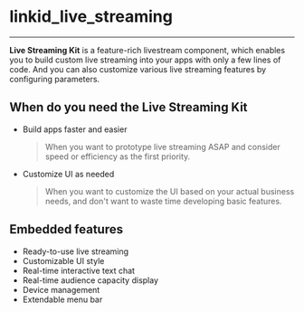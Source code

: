 # linkid_live_streaming

- - -
 
**Live Streaming Kit** is a feature-rich livestream component, which enables you to build custom live streaming into your apps with only a few lines of code. And you can also customize various live streaming features by configuring parameters.
 
## When do you need the Live Streaming Kit

- Build apps faster and easier
  > When you want to prototype live streaming ASAP and consider speed or efficiency as the first priority. 

- Customize UI as needed
  > When you want to customize the UI based on your actual business needs, and don't want to waste time developing basic features.
  
## Embedded features

- Ready-to-use live streaming
- Customizable UI style
- Real-time interactive text chat
- Real-time audience capacity display
- Device management
- Extendable menu bar


 